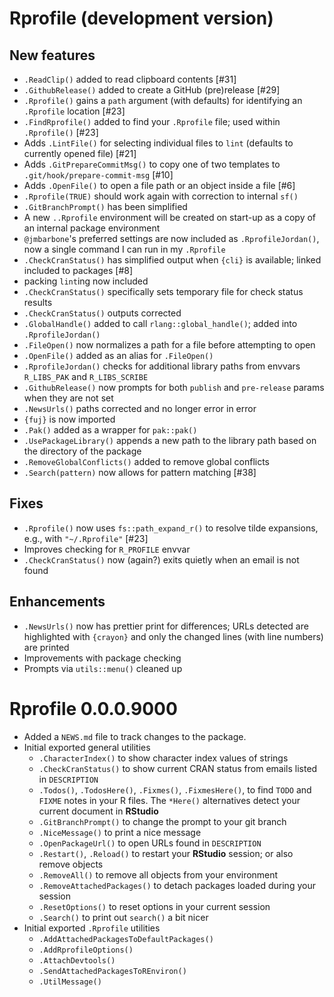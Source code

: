 # Rprofile (development version)

## New features

* `.ReadClip()` added to read clipboard contents [#31]
* `.GithubRelease()` added to create a GitHub (pre)release [#29]
* `.Rprofile()` gains a `path` argument (with defaults) for identifying an `.Rprofile` location [#23]
* `.FindRprofile()` added to find your `.Rprofile` file; used within `.Rprofile()` [#23]
* Adds `.LintFile()` for selecting individual files to `lint` (defaults to currently opened file) [#21]
* Adds `.GitPrepareCommitMsg()` to copy one of two templates to `.git/hook/prepare-commit-msg` [#10]
* Adds `.OpenFile()` to open a file path or an object inside a file [#6]
* `.Rprofile(TRUE)` should work again with correction to internal `sf()`
* `.GitBranchPrompt()` has been simplified
* A new `..Rprofile` environment will be created on start-up as a copy of an internal package environment
* `@jmbarbone`'s preferred settings are now included as `.RprofileJordan()`, now a single command I can run in my `.Rprofile`
* `.CheckCranStatus()` has simplified output when `{cli}` is available; linked included to packages [#8]
* packing `lint`ing now included
* `.CheckCranStatus()` specifically sets temporary file for check status results
* `.CheckCranStatus()` outputs corrected
* `.GlobalHandle()` added to call `rlang::global_handle()`; added into `.RprofileJordan()`
* `.FileOpen()` now normalizes a path for a file before attempting to open
* `.OpenFile()` added as an alias for `.FileOpen()`
* `.RprofileJordan()` checks for additional library paths from envvars `R_LIBS_PAK` and `R_LIBS_SCRIBE`
* `.GithubRelease()` now prompts for both `publish` and `pre-release` params when they are not set
* `.NewsUrls()` paths corrected and no longer error in error
* `{fuj}` is now imported
* `.Pak()` added as a wrapper for `pak::pak()`
* `.UsePackageLibrary()` appends a new path to the library path based on the directory of the package
* `.RemoveGlobalConflicts()` added to remove global conflicts
* `.Search(pattern)` now allows for pattern matching [#38]

## Fixes

* `.Rprofile()` now uses `fs::path_expand_r()` to resolve tilde expansions, e.g., with `"~/.Rprofile"` [#23]
* Improves checking for `R_PROFILE` envvar
* `.CheckCranStatus()` now (again?) exits quietly when an email is not found

## Enhancements

* `.NewsUrls()` now has prettier print for differences; URLs detected are highlighted with `{crayon}` and only the changed lines (with line numbers) are printed
* Improvements with package checking
* Prompts via `utils::menu()` cleaned up

# Rprofile 0.0.0.9000

* Added a `NEWS.md` file to track changes to the package.
* Initial exported general utilities
  * `.CharacterIndex()` to show character index values of strings
  * `.CheckCranStatus()` to show current CRAN status from emails listed in `DESCRIPTION`
  * `.Todos()`, `.TodosHere()`, `.Fixmes()`, `.FixmesHere()`,  to find `TODO` and `FIXME` notes in your R files.  The `*Here()` alternatives detect your current document in **RStudio**
  * `.GitBranchPrompt()` to change the prompt to your git branch
  * `.NiceMessage()` to print a nice message
  * `.OpenPackageUrl()` to open URLs found in `DESCRIPTION`
  * `.Restart()`, `.Reload()` to restart your **RStudio** session; or also remove objects
  * `.RemoveAll()` to remove all objects from your environment
  * `.RemoveAttachedPackages()` to detach packages loaded during your session
  * `.ResetOptions()` to reset options in your current session
  * `.Search()` to print out `search()` a bit nicer
* Initial exported `.Rprofile` utilities
  * `.AddAttachedPackagesToDefaultPackages()`
  * `.AddRprofileOptions()`
  * `.AttachDevtools()`
  * `.SendAttachedPackagesToREnviron()`
  * `.UtilMessage()`
